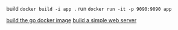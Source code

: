 build `docker build -i app .`
run `docker run -it -p 9090:9090 app`

[build the go docker image]('https://docs.docker.com/samples/library/golang/#start-a-go-instance-in-your-app')
[build a simple web server]('https://astaxie.gitbooks.io/build-web-application-with-golang/en/03.2.html')
